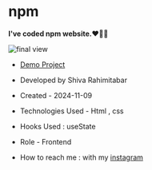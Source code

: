 # npm
**I've coded npm website.❤️👩‍💻**

![final view](https://github.com/user-attachments/assets/39f8c4df-67c5-4ede-941b-43e969501db4)



- [Demo Project](https://rahimitabarshiva.github.io/npm/)

- Developed by Shiva Rahimitabar

- Created - 2024-11-09

- Technologies Used - Html , css

- Hooks Used : useState 

- Role - Frontend

- How to reach me : with my [instagram](https://www.instagram.com/shiva.rahimitabar.dev)

